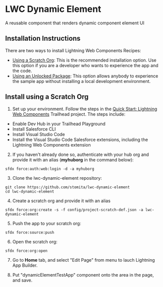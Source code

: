 # LWC Dynamic Element

A reusable component that renders dynamic component element UI

## Installation Instructions

There are two ways to install Lightning Web Components Recipes:

-   [Using a Scratch Org](#installing-recipes-using-a-scratch-org): This is the recommended installation option. Use this option if you are a developer who wants to experience the app and the code.
-   [Using an Unlocked Package](#installing-recipes-using-an-unlocked-package): This option allows anybody to experience the sample app without installing a local development environment.

## Install using a Scratch Org

1. Set up your environment. Follow the steps in the [Quick Start: Lightning Web Components](https://trailhead.salesforce.com/content/learn/projects/quick-start-lightning-web-components/) Trailhead project. The steps include:

-   Enable Dev Hub in your Trailhead Playground
-   Install Salesforce CLI
-   Install Visual Studio Code
-   Install the Visual Studio Code Salesforce extensions, including the Lightning Web Components extension

2. If you haven't already done so, authenticate with your hub org and provide it with an alias (**myhuborg** in the command below):

```
sfdx force:auth:web:login -d -a myhuborg
```

3. Clone the lwc-dynamic-element repository:

```
git clone https://github.com/stomita/lwc-dynamic-element
cd lwc-dynamic-element
```

4. Create a scratch org and provide it with an alias

```
sfdx force:org:create -s -f config/project-scratch-def.json -a lwc-dynamic-element
```

5. Push the app to your scratch org:

```
sfdx force:source:push
```

6. Open the scratch org:

```
sfdx force:org:open
```

7. Go to **Home** tab, and select "Edit Page" from menu to lauch Lightning App Builder.

8. Put "dynamicElementTestApp" component onto the area in the page, and save.

